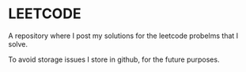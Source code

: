 # LEETCODE

A repository where I post my solutions for the leetcode probelms that I solve. 

To avoid storage issues I store in github, for the future purposes. 